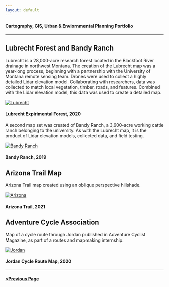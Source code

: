 ```yaml
---
layout: default
---
```


<title>Glenn Ingram Cartography</title>

#### Cartography, GIS, Urban & Enviornmental Planning Portfolio

<hr> 

## Lubrecht Forest and Bandy Ranch

Lubrecht is a 28,000-acre research forest located in the Blackfoot River drainage in northwest Montana. The creation of the Lubrecht map was a year-long process, beginning with a partnership with the University of Montana remote sensing team. Drones were used to collect a highly detailed Lidar elevation model. Collaborating with researchers, data was collected to match local vegetation, timber, roads, and features. Combined with the Lidar elevation model, this data was used to create a detailed map.

[![Lubrecht](https://glenningram.github.io/assets/img/Ingram_LubrechtMap.jpg)](https://glenningram.github.io/assets/img/Ingram_LubrechtMap.jpg)
#### Lubrecht Expirimental Forest, 2020

A second map set was created of Bandy Ranch, a 3,600-acre working cattle ranch belonging to the university. As with the Lubrecht map, it is the product of Lidar elevation models, collected data, and field testing. 

[![Bandy Ranch](https://glenningram.github.io/assets/img/Ingram_BandyRanchMap.jpg)](https://glenningram.github.io/assets/img/Ingram_BandyRanchMap.jpg)
#### Bandy Ranch, 2019

## Arizona Trail Map

Arizona Trail map created using an oblique perspective hillshade.

[![Arizona](https://glenningram.github.io/assets/img/ingram_AZtrail.jpg)](https://glenningram.github.io/assets/img/ingram_AZtrail.jpg)
#### Arizona Trail, 2021

## Adventure Cycle Association

Map of a cycle route through Jordan published in Adventure Cyclist Magazine, as part of a routes and mapmaking internship.

[![Jordan](https://glenningram.github.io/assets/img/Ingram_Jordan.jpg)](https://glenningram.github.io/assets/img/Ingram_Jordan.jpg)
#### Jordan Cycle Route Map, 2020

<hr> 

#### [<Previous Page](./index.md)
